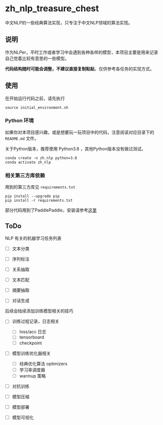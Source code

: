 # zh_nlp_treasure_chest

中文NLP的一些经典算法实现，只专注于中文NLP领域的算法实现。


## 说明

作为NLPer，平时工作或者学习中会遇到各种各样的模型，本项目主要是用来记录自己觉着比较有意思的一些模型。

**代码结构随时可能会调整，不建议直接复制粘贴**，仅供参考各任务的实现方式。


## 使用

在开始运行代码之前，请先执行

```shell
source initial_environment.sh
```

### Python 环境

如果你对本项目感兴趣，或是想要玩一玩项目中的代码，注意阅读对应目录下的 `README.md` 文件。

关于Python版本，推荐使用 Python3.8 ，其他Python版本没有做过测试。

```shell
conda create -n zh_nlp python=3.8
conda activate zh_nlp
```


### 相关第三方库依赖

用到的第三方库见 `requirements.txt`


```shell
pip install --upgrade pip
pip install -r requirements.txt
```

部分代码用到了PaddlePaddle，安装请参考[这里](https://www.paddlepaddle.org.cn/install/quick)

## ToDo

NLP 有关的机器学习任务列表

  - [ ] 文本分类
  - [ ] 序列标注
  - [ ] 关系抽取
  - [ ] 文本匹配
  - [ ] 摘要抽取
  - [ ] 对话生成


后续会陆续添加训练模型相关的技巧

 - [ ] 训练过程记录，日志相关
     - [ ] loss/acc 日志
     - [ ] tensorboard 
     - [ ] checkpoint
 - [ ] 模型训练优化器相关
    - [ ] 经典优化算法 optimizers
    - [ ] 学习率调度器
    - [ ] warmup 策略
 - [ ] 对抗训练
 - [ ] 模型压缩
 - [ ] 模型部署
 - [ ] 模型可视化

